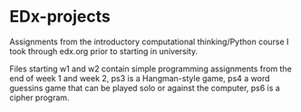 # EDx-projects
Assignments from the introductory computational thinking/Python course I took through edx.org prior to starting in university.

Files starting w1 and w2 contain simple programming assignments from the end of week 1 and week 2, ps3 is a Hangman-style game,
ps4 a word guessins game that can be played solo or against the computer, ps6 is a cipher program.
